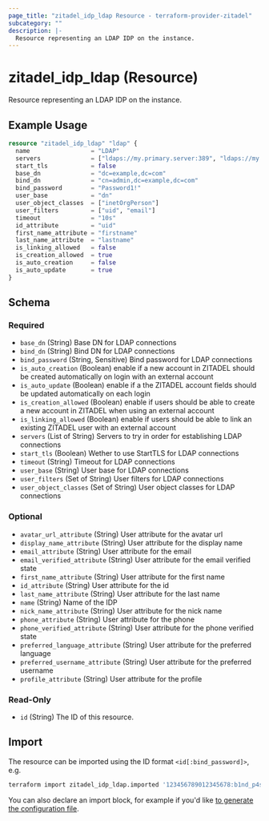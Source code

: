 ```yaml
---
page_title: "zitadel_idp_ldap Resource - terraform-provider-zitadel"
subcategory: ""
description: |-
  Resource representing an LDAP IDP on the instance.
---
```


# zitadel_idp_ldap (Resource)

Resource representing an LDAP IDP on the instance.

## Example Usage

```terraform
resource "zitadel_idp_ldap" "ldap" {
  name                 = "LDAP"
  servers              = ["ldaps://my.primary.server:389", "ldaps://my.secondary.server:389"]
  start_tls            = false
  base_dn              = "dc=example,dc=com"
  bind_dn              = "cn=admin,dc=example,dc=com"
  bind_password        = "Password1!"
  user_base            = "dn"
  user_object_classes  = ["inetOrgPerson"]
  user_filters         = ["uid", "email"]
  timeout              = "10s"
  id_attribute         = "uid"
  first_name_attribute = "firstname"
  last_name_attribute  = "lastname"
  is_linking_allowed   = false
  is_creation_allowed  = true
  is_auto_creation     = false
  is_auto_update       = true
}
```

<!-- schema generated by tfplugindocs -->
## Schema

### Required

- `base_dn` (String) Base DN for LDAP connections
- `bind_dn` (String) Bind DN for LDAP connections
- `bind_password` (String, Sensitive) Bind password for LDAP connections
- `is_auto_creation` (Boolean) enable if a new account in ZITADEL should be created automatically on login with an external account
- `is_auto_update` (Boolean) enable if a the ZITADEL account fields should be updated automatically on each login
- `is_creation_allowed` (Boolean) enable if users should be able to create a new account in ZITADEL when using an external account
- `is_linking_allowed` (Boolean) enable if users should be able to link an existing ZITADEL user with an external account
- `servers` (List of String) Servers to try in order for establishing LDAP connections
- `start_tls` (Boolean) Wether to use StartTLS for LDAP connections
- `timeout` (String) Timeout for LDAP connections
- `user_base` (String) User base for LDAP connections
- `user_filters` (Set of String) User filters for LDAP connections
- `user_object_classes` (Set of String) User object classes for LDAP connections

### Optional

- `avatar_url_attribute` (String) User attribute for the avatar url
- `display_name_attribute` (String) User attribute for the display name
- `email_attribute` (String) User attribute for the email
- `email_verified_attribute` (String) User attribute for the email verified state
- `first_name_attribute` (String) User attribute for the first name
- `id_attribute` (String) User attribute for the id
- `last_name_attribute` (String) User attribute for the last name
- `name` (String) Name of the IDP
- `nick_name_attribute` (String) User attribute for the nick name
- `phone_attribute` (String) User attribute for the phone
- `phone_verified_attribute` (String) User attribute for the phone verified state
- `preferred_language_attribute` (String) User attribute for the preferred language
- `preferred_username_attribute` (String) User attribute for the preferred username
- `profile_attribute` (String) User attribute for the profile

### Read-Only

- `id` (String) The ID of this resource.

## Import

The resource can be imported using the ID format `<id[:bind_password]>`, e.g.

```bash
terraform import zitadel_idp_ldap.imported '123456789012345678:b1nd_p4ssw0rd'
```

You can also declare an import block, for example if you'd like [to generate the configuration file](https://developer.hashicorp.com/terraform/language/import/generating-configuration).
